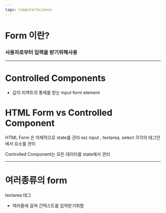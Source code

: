 ```yaml
---
tags: ComputerScience
---
```

# Form 이란?
### 사용자로부터 입력을 받기위해사용

------------------------

# Controlled Components

- 값이 리액트의 통제를 받는 input form element


# HTML Form vs Controlled Component

HTML Form 은 자체적으로 state를 관리
ex)  input , textarea, select 각각의 태그안에서 요소를 관리

Controlled Component는 모든 데이터를 state에서 관리



------------

# 여러종류의 form

textarea 태그
- 여러줄에 걸쳐 긴텍스트를 입력받기위함

``` h
```